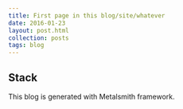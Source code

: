```yaml
---
title: First page in this blog/site/whatever
date: 2016-01-23
layout: post.html
collection: posts
tags: blog
---
```


Stack
---

This blog is generated with Metalsmith framework.